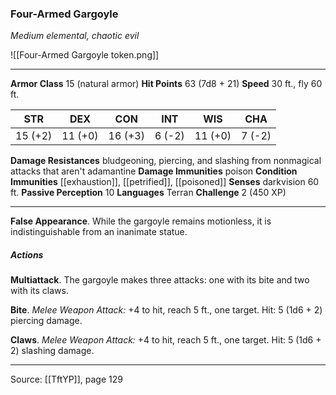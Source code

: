 ### Four-Armed Gargoyle
_Medium elemental, chaotic evil_

![[Four-Armed Gargoyle token.png]]


---

**Armor Class** 15 (natural armor)
**Hit Points** 63 (7d8 + 21)
**Speed** 30 ft., fly 60 ft.

| STR     | DEX     | CON     | INT     | WIS     | CHA     |
|---------|---------|---------|---------|---------|---------|
| 15 (+2) | 11 (+0) | 16 (+3) | 6 (-2) | 11 (+0) | 7 (-2) |

**Damage Resistances** bludgeoning, piercing, and slashing from nonmagical attacks that aren't adamantine
**Damage Immunities** poison
**Condition Immunities** [[exhaustion]], [[petrified]], [[poisoned]]
**Senses** darkvision 60 ft.
**Passive Perception** 10
**Languages** Terran
**Challenge** 2 (450 XP)

---

**False Appearance**. While the gargoyle remains motionless, it is indistinguishable from an inanimate statue.

##### Actions
**Multiattack**. The gargoyle makes three attacks: one with its bite and two with its claws.

**Bite**. _Melee Weapon Attack:_ +4 to hit, reach 5 ft., one target. Hit: 5 (1d6 + 2) piercing damage.

**Claws**. _Melee Weapon Attack:_ +4 to hit, reach 5 ft., one target. Hit: 5 (1d6 + 2) slashing damage.


---

Source: [[TftYP]], page 129